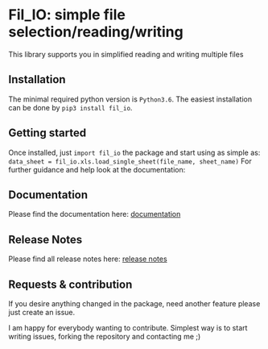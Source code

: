 # Fil_IO: simple file selection/reading/writing
This library supports you in simplified reading and writing multiple files

## Installation
The minimal required python version is `Python3.6`.
The easiest installation can be done by `pip3 install fil_io`.

## Getting started
Once installed, just `import fil_io` the package and start using as simple as:
`data_sheet = fil_io.xls.load_single_sheet(file_name, sheet_name)` 
For further guidance and help look at the documentation:

## Documentation

Please find the documentation here: [documentation](https://fil_io.readthedocs.io/en/latest/)

## Release Notes
Please find all release notes here: [release notes](https://fil_io.readthedocs.io/en/latest/release_notes.html)


## Requests & contribution
If you desire anything changed in the package, need another feature please just create an issue.

I am happy for everybody wanting to contribute. Simplest way is to start writing issues, forking the repository and contacting me ;)

